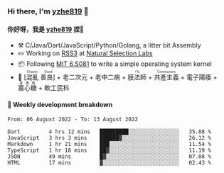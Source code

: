 ### Hi there, I'm [yzhe819](https://github.com/yzhe819) 👋

#### 你好呀，我是 [yzhe819](https://github.com/yzhe819) 捏👋

- :hammer_and_pick: C/Java/Dart/JavaScript/Python/Golang, a litter bit Assembly
- :pencil2: Working on [RSS3](https://github.com/NaturalSelectionLabs/RSS3) at [Natural Selection Labs](https://github.com/NaturalSelectionLabs)
- 📦 Following [MIT 6.S081](https://pdos.csail.mit.edu/6.S081/2020/) to write a simple operating system kernel
- 🔑 <ruby>[混亂 善良]<rp>（</rp><rt>Chaotic Good</rt><rp>）</rp></ruby> + 老二次元 + 老中二病 + <ruby>膜法師<rp>（</rp><rt>+1s</rt><rp>）</rp></ruby> +  <ruby>共產主義<rp>（</rp><rt>Communism</rt><rp>）</rp></ruby> + 電子陽痿 + <ruby>嘉心糖<rp>（</rp><rt>嘉晚飯</rt><rp>）</rp></ruby> + 軟工民科



#### 📝 Weekly development breakdown

<!--START_SECTION:waka-->

```text
From: 06 August 2022 - To: 13 August 2022

Dart         4 hrs 12 mins   █████████░░░░░░░░░░░░░░░░   35.88 %
JavaScript   3 hrs 3 mins    ██████▓░░░░░░░░░░░░░░░░░░   26.12 %
Markdown     1 hr 21 mins    ███░░░░░░░░░░░░░░░░░░░░░░   11.54 %
TypeScript   1 hr 18 mins    ██▓░░░░░░░░░░░░░░░░░░░░░░   11.19 %
JSON         49 mins         █▓░░░░░░░░░░░░░░░░░░░░░░░   07.08 %
HTML         17 mins         ▓░░░░░░░░░░░░░░░░░░░░░░░░   02.43 %
```

<!--END_SECTION:waka-->



